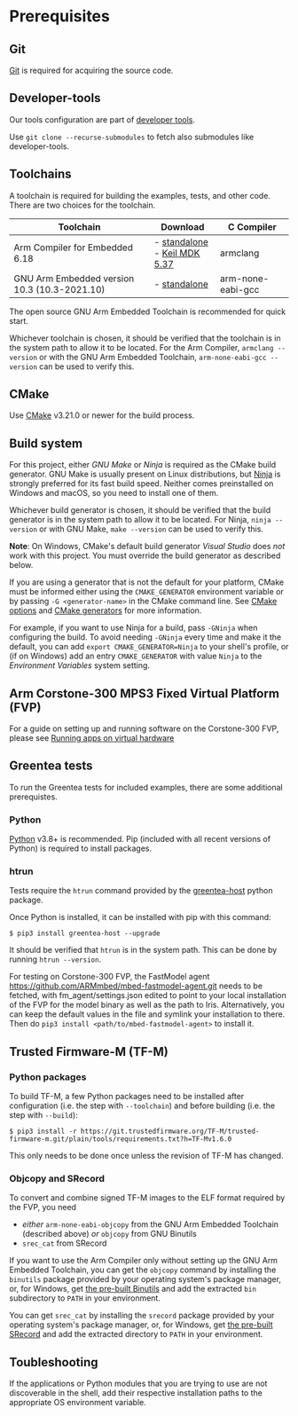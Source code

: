 # Prerequisites

## Git

[Git](https://git-scm.com/downloads) is required for acquiring the source code.

## Developer-tools

Our tools configuration are part of [developer tools](https://gitlab.arm.com/iot/open-iot-sdk/tools/developer-tools).

Use `git clone --recurse-submodules` to fetch also submodules like developer-tools.

## Toolchains

A toolchain is required for building the examples, tests, and other code. There are two choices for the toolchain.

| Toolchain | Download | C Compiler |
|---------|----------|----------------|
| Arm Compiler for Embedded 6.18 | - [standalone](https://developer.arm.com/downloads/-/arm-compiler-for-embedded) <br /> - [Keil MDK 5.37](https://www.keil.com/update/relnotes/MDK537.htm) | armclang |
| GNU Arm Embedded version 10.3 (10.3-2021.10) | - [standalone](https://developer.arm.com/open-source/gnu-toolchain/gnu-rm/downloads) | arm-none-eabi-gcc |

The open source GNU Arm Embedded Toolchain is recommended for quick start.

Whichever toolchain is chosen, it should be verified that the toolchain is in the system path to allow it to be located. For the Arm Compiler, `armclang --version` or with the GNU Arm Embedded Toolchain, `arm-none-eabi-gcc --version` can be used to verify this.

## CMake

Use [CMake](https://cmake.org/download/) v3.21.0 or newer for the build process.

## Build system

For this project, either *GNU Make* or *Ninja* is required as the CMake build generator. GNU Make is usually present on Linux distributions, but [Ninja](https://ninja-build.org/) is strongly preferred for its fast build speed. Neither comes preinstalled on Windows and macOS, so you need to install one of them.

Whichever build generator is chosen, it should be verified that the build generator is in the system path to allow it to be located. For Ninja, `ninja --version` or with GNU Make, `make --version` can be used to verify this.

**Note**: On Windows, CMake's default build generator *Visual Studio* does *not* work with this project. You must override the build generator as described below.

If you are using a generator that is not the default for your platform, CMake must be informed either using the `CMAKE_GENERATOR` environment variable or by passing `-G <generator-name>` in the CMake command line. See [CMake options](https://cmake.org/cmake/help/latest/manual/cmake.1.html) and [CMake generators](https://cmake.org/cmake/help/latest/manual/cmake-generators.7.html) for more information.

For example, if you want to use Ninja for a build, pass `-GNinja` when configuring the build. To avoid needing `-GNinja` every time and make it the default, you can add `export CMAKE_GENERATOR=Ninja` to your shell's profile, or (if on Windows) add an entry `CMAKE_GENERATOR` with value `Ninja` to the *Environment Variables* system setting.

## Arm Corstone-300 MPS3 Fixed Virtual Platform (FVP)

For a guide on setting up and running software on the Corstone-300 FVP, please
see [Running apps on virtual
hardware](https://gitlab.arm.com/iot/open-iot-sdk/mcu-driver-hal/mcu-driver-reference-platforms-for-arm/-/blob/main/docs/fvp/corstone-300/installation.md)

## Greentea tests

To run the Greentea tests for included examples, there are some additional prerequistes.

### Python

[Python](https://www.python.org/downloads/) v3.8+ is recommended. Pip (included with all recent versions of Python) is required to install packages.

### htrun
Tests require the `htrun` command provided by the
[greentea-host](https://pypi.org/project/greentea-host/) python package.

Once Python is installed, it can be installed with pip with this command:

```
$ pip3 install greentea-host --upgrade
```

It should be verified that `htrun` is in the system path. This can be done by running `htrun --version`.

For testing on Corstone-300 FVP, the FastModel agent https://github.com/ARMmbed/mbed-fastmodel-agent.git needs to be fetched, with fm_agent/settings.json edited to point to your local installation of the FVP for the model binary as well as the path to Iris. Alternatively, you can keep the default values in the file and symlink your installation to there. Then do `pip3 install <path/to/mbed-fastmodel-agent>` to install it.

## Trusted Firmware-M (TF-M)

### Python packages

To build TF-M, a few Python packages need to be installed after configuration (i.e. the step with `--toolchain`) and before building (i.e. the step with `--build`):

```
$ pip3 install -r https://git.trustedfirmware.org/TF-M/trusted-firmware-m.git/plain/tools/requirements.txt?h=TF-Mv1.6.0
```

This only needs to be done once unless the revision of TF-M has changed.

### Objcopy and SRecord

To convert and combine signed TF-M images to the ELF format required by the FVP, you need
* *either* `arm-none-eabi-objcopy` from the GNU Arm Embedded Toolchain (described above) *or* `objcopy` from GNU Binutils
* `srec_cat` from SRecord

If you want to use the Arm Compiler only without setting up the GNU Arm Embedded Toolchain, you can get the `objcopy` command by installing the `binutils` package provided by your operating system's package manager, or, for Windows, get [the pre-built Binutils](https://osdn.net/projects/mingw/releases/p15608) and add the extracted `bin` subdirectory to `PATH` in your environment.

You can get `srec_cat` by installing the `srecord` package provided by your operating system's package manager, or, for Windows, get [the pre-built SRecord](https://sourceforge.net/projects/srecord/files/srecord-win32/) and add the extracted directory to `PATH` in your environment.

## Toubleshooting
If the applications or Python modules that you are trying to use are not discoverable in the shell, add their respective installation paths to the appropriate OS environment variable.
